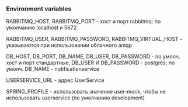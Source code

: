 ### Environment variables

RABBITMQ_HOST, RABBITMQ_PORT - хост и порт rabbitmq; по умолчанию localhost и 5672

RABBITMQ_USER, RABBITMQ_PASSWORD, RABBITMQ_VIRTUAL_HOST - указываются при использовании облачного amqp

DB_HOST, DB_PORT, DB_NAME, DB_USER, DB_PASSWORD - по умолч. хост и порт стандартные, DB_USER И DB_PASSWORD - postgres;
по умолч. DB_NAME - notificationservice

USERSERVICE_URL - адрес UserService

SPRING_PROFILE - использовать значение user-mock, чтобы не использовать userservice (по умолчанию development)
